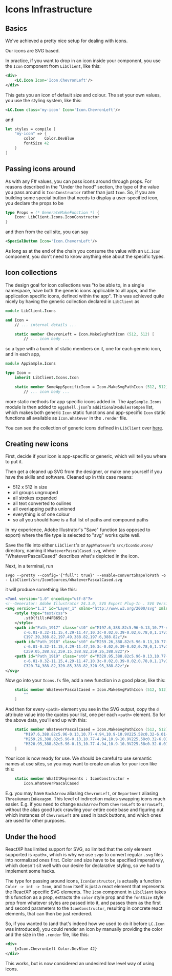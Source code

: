 # Icons Infrastructure

## Basics

We've achieved a pretty nice setup for dealing with icons.

Our icons are SVG based.

In practice, if you want to drop in an icon inside your component, you use the `Icon` component from `LibClient`, like this:

```xml
<div>
    <LC.Icon Icon='Icon.ChevronLeft'/>
</div>
```

This gets you an icon of default size and colour. The set your own values, you use the styling system, like this:

```xml
<LC.Icon class='my-icon' Icon='Icon.ChevronLeft'/>
```

and

```fsharp
let styles = compile [
    "my-icon" => {
        color    Color.DevBlue
        fontSize 42
    }
]
```

## Passing icons around

As with any F# values, you can pass icons around through props. For reasons described in the "Under the hood" section,
the type of the value you pass around is `IconConstructor` rather than just `Icon`. So, if you are building some special
button that needs to display a user-specified icon, you declare the props to be

```fsharp
type Props = (* GenerateMakeFunction *) {
    Icon: LibClient.Icons.IconConstructor
}
```

and then from the call site, you can say

```xml
<SpecialButton Icon='Icon.ChevornLeft'/>
```

As long as at the end of the chain you consume the value with an `LC.Icon` component, you don't need to know
anything else about the specific types.

## Icon collections

The design goal for icon collections was "to be able to, in a single namespace, have both the generic icons applicable
to all apps, and the application specific icons, defined within the app". This was achieved quite nicely by having the
generic collection declared in `LibClient` as

```fsharp
module LibClient.Icons

and Icon =
    // ... internal details ...

    static member ChevronLeft = Icon.MakeSvgPathIcon (512, 512) [
        // ... icon body ...
```

so a type with a bunch of static members on it, one for each generic icon, and in each app,

```fsharp
module AppSample.Icons

type Icon =
    inherit LibClient.Icons.Icon

    static member SomeAppSpecificIcon = Icon.MakeSvgPathIcon (512, 512) [
        // ... icon body ...
```

more static methods for app specific icons added in. The `AppSample.Icons` module is then added to `eggshell.json`'s
`additionalModulesToOpen` list, which makes both generic `Icon` static functions and app-specific `Icon` static functions
all available as `Icon.Whatever` in the `.render` file.

You can see the collection of generic icons defined in `LibClient` over [here](gallery:///%22Desktop%22/Components/%22Icons%22).

## Creating new icons

First, decide if your icon is app-specific or generic, which will tell you where to put it.

Then get a cleaned up SVG from the designer, or make one yourself if you have the skills and software.
Cleaned up in this case means:
* 512 x 512 in size
* all groups ungrouped
* all strokes expanded
* all text converted to oulines
* all overlapping paths unioned
* everything is of one colour
* so all you should have is a flat list of paths and compound paths

In my experience, Adobe Illustrator's "Save" function (as opposed to export) where the file type is selected to "svg"
works quite well.

Save the file into either `LibClient`'s or `AppWhatever`'s `src/IconSources/` directory, naming it `WhateverPascalCased.svg`,
where "WhateverPascalCased" describes what's depicted in the icon.

Next, in a terminal, run

```
svgo --pretty --config='{"full": true}' --enable=convertShapeToPath -o - LibClient/src/IconSources/WhateverPascalCased.svg
```

it will produce something like this:

```xml
<?xml version="1.0" encoding="utf-8"?>
<!--Generator: Adobe Illustrator 24.3.0, SVG Export Plug-In . SVG Version: 6.00 Build 0)-->
<svg version="1.1" id="Layer_1" xmlns="http://www.w3.org/2000/svg" xmlns:xlink="http://www.w3.org/1999/xlink" x="0px" y="0px" viewBox="0 0 512 512" style="enable-background:new 0 0 512 512" xml:space="preserve">
    <style type="text/css">
        .st0{fill:#4FB65C;}
    </style>
    <path id="Path_1917" class="st0" d="M197.6,388.82c5.96-0.13,10.77-4.94,10.9-10.9V225.58c0.32-6.01-4.29-11.15-10.3-11.47
        c-6.01-0.32-11.15,4.29-11.47,10.3c-0.02,0.39-0.02,0.78,0,1.17v152.44c-0.07,5.9,4.65,10.74,10.55,10.81
        C197.39,388.82,197.49,388.82,197.6,388.82z"/>
    <path id="Path_1918" class="st0" d="M259.26,388.82c5.96-0.13,10.77-4.94,10.9-10.9V225.58c0.32-6.01-4.29-11.15-10.3-11.47
        c-6.01-0.32-11.15,4.29-11.47,10.3c-0.02,0.39-0.02,0.78,0,1.17v152.44c-0.07,5.9,4.65,10.74,10.55,10.81
        C259.05,388.82,259.15,388.82,259.26,388.82z"/>
    <path id="Path_1919" class="st0" d="M320.95,388.82c5.96-0.13,10.77-4.94,10.9-10.9V225.58c0.32-6.01-4.29-11.15-10.3-11.47
        c-6.01-0.32-11.15,4.29-11.47,10.3c-0.02,0.39-0.02,0.78,0,1.17v152.44c-0.07,5.9,4.65,10.74,10.55,10.81
        C320.74,388.82,320.85,388.82,320.95,388.82z"/>
</svg>
```

Now go into your `Icons.fs` file, add a new function in a good place, like this:

```fsharp
    static member WhateverPascalCased = Icon.MakeSvgPathIcon (512, 512) [
        ""
    ]
```

And then for every `<path>` element you see in the SVG output, copy the `d` attribute value into the quotes your list,
one per each `<path>` element. So for the above data, you'll end up with this:

```fsharp
    static member WhateverPascalCased = Icon.MakeSvgPathIcon (512, 512) [
        "M197.6,388.82c5.96-0.13,10.77-4.94,10.9-10.9V225.58c0.32-6.01-4.29-11.15-10.3-11.47c-6.01-0.32-11.15,4.29-11.47,10.3c-0.02,0.39-0.02,0.78,0,1.17v152.44c-0.07,5.9,4.65,10.74,10.55,10.81C197.39,388.82,197.49,388.82,197.6,388.82z"
        "M259.26,388.82c5.96-0.13,10.77-4.94,10.9-10.9V225.58c0.32-6.01-4.29-11.15-10.3-11.47c-6.01-0.32-11.15,4.29-11.47,10.3c-0.02,0.39-0.02,0.78,0,1.17v152.44c-0.07,5.9,4.65,10.74,10.55,10.81C259.05,388.82,259.15,388.82,259.26,388.82z"
        "M320.95,388.82c5.96-0.13,10.77-4.94,10.9-10.9V225.58c0.32-6.01-4.29-11.15-10.3-11.47c-6.01-0.32-11.15,4.29-11.47,10.3c-0.02,0.39-0.02,0.78,0,1.17v152.44c-0.07,5.9,4.65,10.74,10.55,10.81C320.74,388.82,320.85,388.82,320.95,388.82z"
    ]
```

Your icon is now ready for use. We should be careful to use semantic names at use sites, so you may want to create an alias
for your icon like this:

```fsharp
    static member WhatItRepresents : IconConstructor =
        Icon.WhateverPascalCased
```

E.g. you may have `BackArrow` aliasing `ChevronLeft`, or `Department` aliasing `ThreeHumansInHexagon`. This level of indirection
makes swapping icons much easier. E.g. if you need to change `BackArrow` from `ChevronLeft` to `ArrowLeft`, without the alias
good luck crawling your entire code base and figuring out which instances of `ChevronLeft` are used in back buttons, and which
ones are used for other purposes.

## Under the hood

ReactXP has limited support for SVG, so limited that the only element supported is `<path>`, which is why we use `svgo` to
convert regular `.svg` files into normalized ones first. Color and size have to be specified imperatively, which doesn't sit
well with our desire for declarative styling, so we had to implement some hacks.

The type for passing around icons, `IconConstructor`, is actually a function `Color -> int -> Icon`, and `Icon` itself is
just a react element that represents the ReactXP specific SVG elements. The `Icon` component in `LibClient` takes this
function as a prop, extracts the `color` style prop and the `fontSize` style prop from whatever styles are passed into it,
and passes them as the first and second parameters to the `IconConstructor`, resulting in concrete react elements, that
can then be just rendered.

So, if you wanted to (and that's indeed how we used to do it before `LC.Icon` was introduced), you could render an icon by
manually providing the color and the size in the `.render` file, like this:

```xml
<div>
    {=Icon.ChevronLeft Color.DevBlue 42}
</div>
```

This works, but is now considered an undesired low level way of using icons.